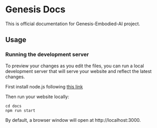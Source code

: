 # Genesis Docs
This is official documentation for Genesis-Embodied-AI project.

## Usage
### Running the development server
To preview your changes as you edit the files, you can run a local development server that will serve your website and reflect the latest changes.

First install node.js following
[this link](https://nodejs.org/en/download/package-manager)



Then run your website locally:
```
cd docs
npm run start
```
By default, a browser window will open at http://localhost:3000.
